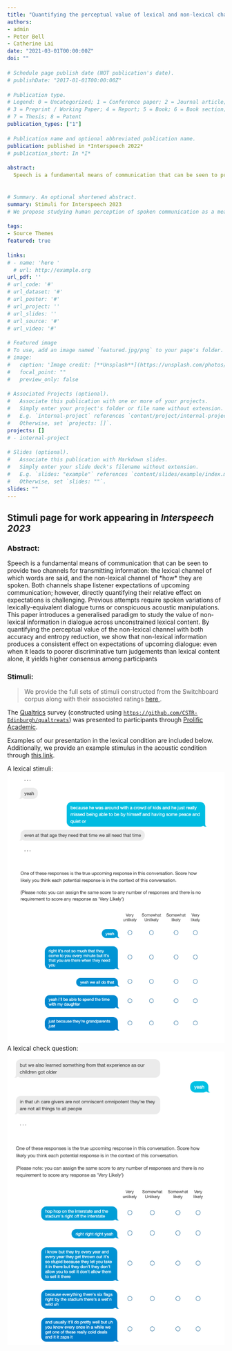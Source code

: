 ```yaml
---
title: "Quantifying the perceptual value of lexical and non-lexical channels in speech"
authors:
- admin
- Peter Bell
- Catherine Lai
date: "2021-03-01T00:00:00Z"
doi: ""

# Schedule page publish date (NOT publication's date).
# publishDate: "2017-01-01T00:00:00Z"

# Publication type.
# Legend: 0 = Uncategorized; 1 = Conference paper; 2 = Journal article;
# 3 = Preprint / Working Paper; 4 = Report; 5 = Book; 6 = Book section;
# 7 = Thesis; 8 = Patent
publication_types: ["1"]

# Publication name and optional abbreviated publication name.
publication: published in *Interspeech 2022*
# publication_short: In *I*

abstract:
  Speech is a fundamental means of communication that can be seen to provide two channels for transmitting information; the lexical channel of *which* words are said, and the non-lexical channel of *how* they are spoken. Both channels shape listener expectations of upcoming communication; however, directly quantifying their relative effect on expectations is challenging. Previous attempts require spoken variations of lexically-equivalent dialogue turns or conspicuous acoustic manipulations. This paper introduces a generalised paradigm to study the value of non-lexical information in dialogue across unconstrained lexical content. By quantifying the perceptual value of the non-lexical channel with both accuracy and entropy reduction, we show that non-lexical information produces a consistent effect on expectations of upcoming dialogue; even when it leads to poorer discriminative turn judgements than lexical content alone, it yields higher consensus among participants


# Summary. An optional shortened abstract.
summary: Stimuli for Interspeech 2023
# We propose studying human perception of spoken communication as a means to better understand how information is encoded across these channels, focusing on the question  What characteristics of communicative context affect listener's expectations of speech?.

tags:
- Source Themes
featured: true

links:
# - name: 'here '
  # url: http://example.org
url_pdf: ''
# url_code: '#'
# url_dataset: '#'
# url_poster: '#'
# url_project: ''
# url_slides: ''
# url_source: '#'
# url_video: '#'

# Featured image
# To use, add an image named `featured.jpg/png` to your page's folder.
# image:
#   caption: 'Image credit: [**Unsplash**](https://unsplash.com/photos/pLCdAaMFLTE)'
#   focal_point: ""
#   preview_only: false

# Associated Projects (optional).
#   Associate this publication with one or more of your projects.
#   Simply enter your project's folder or file name without extension.
#   E.g. `internal-project` references `content/project/internal-project/index.md`.
#   Otherwise, set `projects: []`.
projects: []
# - internal-project

# Slides (optional).
#   Associate this publication with Markdown slides.
#   Simply enter your slide deck's filename without extension.
#   E.g. `slides: "example"` references `content/slides/example/index.md`.
#   Otherwise, set `slides: ""`.
slides: ""
---
```


<!-- {{% callout note %}}
Click the *Cite* button above to demo the feature to enable visitors to import publication metadata into their reference management software.
{{% /callout %}} -->

<!-- {{% callout note %}}
Create your slides in Markdown - click the *Slides* button to check out the example.
{{% /callout %}} -->
<h2>
Stimuli page for work appearing in <i>Interspeech 2023</i> 
</h2>

  <h3>
  Abstract:
  </h3>
    Speech is a fundamental means of communication that can be seen to provide two channels for transmitting information: the lexical channel of which words are said, and the non-lexical channel of *how* they are spoken. Both channels shape listener expectations of upcoming communication; however, directly quantifying their relative effect on expectations is challenging. Previous attempts require spoken variations of lexically-equivalent dialogue turns or conspicuous acoustic manipulations. This paper introduces a generalised paradigm to study the value of non-lexical information in dialogue across unconstrained lexical content. By quantifying the perceptual value of the non-lexical channel with both accuracy and entropy reduction, we show that non-lexical information produces a consistent effect on expectations of upcoming dialogue: even when it leads to poorer discriminative turn judgements than lexical content alone, it yields higher consensus among participants

<h3>
Stimuli:
</h3>
  <blockquote>
  We provide the full sets of stimuli constructed from the Switchboard corpus along with their associated ratings <a href="https://data.cstr.ed.ac.uk/sarenne/INTERSPEECH2023/">here </a>.
  </blockquote>

  The <a href="https://www.qualtrics.com/">Qualtrics</a> survey (constructed using <a href="https://github.com/CSTR-Edinburgh/qualtreats">`https://github.com/CSTR-Edinburgh/qualtreats`</a>) was presented to participants through <a href="https://www.prolific.co/">Prolific Academic</a>. 
  
  Examples of our presentation in the lexical condition are included below.  Additionally, we provide an example stimulus in the acoustic condition through [this link](https://edinburghinformatics.eu.qualtrics.com/jfe/form/SV_cBg4zwtjHYAlZB4).


  A lexical stimuli:
  <img src="screenshots/lexical_stimuli.png" alt="Lexical stimuli question">
  A lexical check question:
  <img src="screenshots/lexical_check.png" alt="Lexical check question">



